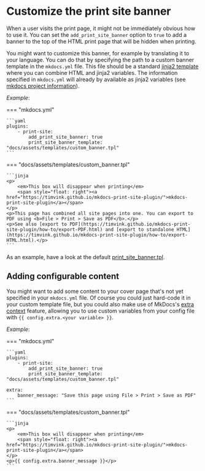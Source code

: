 # Customize the print site banner

When a user visits the print page, it might not be immediately obvious how to use it. You can set the `add_print_site_banner` option to `true` to add a banner to the top of the HTML print page that will be hidden when printing.

You might want to customize this banner, for example by translating it to your language. You can do that by specifying the path to a custom banner template in the `mkdocs.yml` file. This file should be a standard [jinja2 template](https://jinja.palletsprojects.com/en/2.11.x/templates/) where you can combine HTML and jinja2 variables. The information specified in `mkdocs.yml` will already by available as jinja2 variables (see [mkdocs project information](https://www.mkdocs.org/user-guide/configuration/#project-information)).

_Example_:

=== "mkdocs.yml"

    ```yaml
    plugins:
        - print-site:
            add_print_site_banner: true
            print_site_banner_template: "docs/assets/templates/custom_banner.tpl"
    ```

=== "docs/assets/templates/custom_banner.tpl"

    ```jinja
    <p>
        <em>This box will disappear when printing</em>
        <span style="float: right"><a href="https://timvink.github.io/mkdocs-print-site-plugin/">mkdocs-print-site-plugin</a></span>
    </p>
    <p>This page has combined all site pages into one. You can export to PDF using <b>File > Print > Save as PDF</b>.</p>
    <p>See also [export to PDF](https://timvink.github.io/mkdocs-print-site-plugin/how-to/export-PDF.html) and [export to standalone HTML](https://timvink.github.io/mkdocs-print-site-plugin/how-to/export-HTML.html).</p>
    ```

As an example, have a look at the default [print_site_banner.tpl](https://github.com/timvink/mkdocs-print-site-plugin/tree/master/mkdocs_print_site_plugin/templates/print_site_banner.tpl).

## Adding configurable content

You might want to add some content to your cover page that's not yet specified in your `mkdocs.yml` file.
Of course you could just hard-code it in your custom template file, but you could also make use of MkDocs's [extra context](https://www.mkdocs.org/user-guide/custom-themes/#extra-context) feature, allowing you to use custom variables from your config file with `{{ config.extra.<your variable> }}`.

_Example_:

=== "mkdocs.yml"

    ```yaml
    plugins:
        - print-site:
            add_print_site_banner: true
            print_site_banner_template: "docs/assets/templates/custom_banner.tpl"

    extra:
        banner_message: "Save this page using File > Print > Save as PDF"
    ```

=== "docs/assets/templates/custom_banner.tpl"

    ```jinja
    <p>
        <em>This box will disappear when printing</em>
        <span style="float: right"><a href="https://timvink.github.io/mkdocs-print-site-plugin/">mkdocs-print-site-plugin</a></span>
    </p>
    <p>{{ config.extra.banner_message }}</p>
    ```


